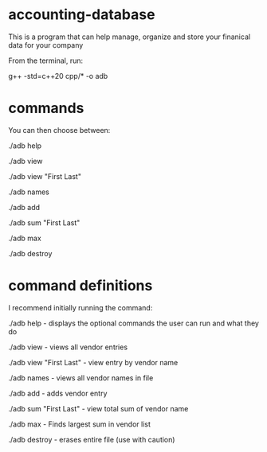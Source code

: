 # accounting-database

This is a program that can help manage, organize and store your finanical data for your company

From the terminal, run:

g++ -std=c++20 cpp/* -o adb

# commands

You can then choose between:

./adb help 

./adb view

./adb view "First Last"

./adb names

./adb add

./adb sum "First Last"

./adb max

./adb destroy

# command definitions

I recommend initially running the command:

./adb help - displays the optional commands the user can run and what they do

./adb view - views all vendor entries

./adb view "First Last" - view entry by vendor name

./adb names - views all vendor names in file

./adb add - adds vendor entry

./adb sum "First Last" - view total sum of vendor name

./adb max - Finds largest sum in vendor list

./adb destroy - erases entire file (use with caution)


